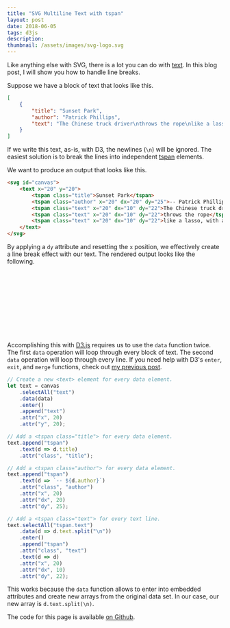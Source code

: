 ```yaml
---
title: "SVG Multiline Text with tspan"
layout: post
date: 2018-06-05
tags: d3js
description:
thumbnail: /assets/images/svg-logo.svg
---
```


Like anything else with SVG, there is a lot you can do with [text](https://developer.mozilla.org/en-US/docs/Web/SVG/Element/text). In this blog post, I will show you how to handle line breaks.

Suppose we have a block of text that looks like this.

```json
[
    {
        "title": "Sunset Park",
        "author": "Patrick Phillips",
        "text": "The Chinese truck driver\nthrows the rope\nlike a lasso, with a practiced flick"
    }
]
```

If we write this text, as-is, with D3, the newlines (`\n`) will be ignored. The easiest solution is to break the lines into independent [tspan](https://developer.mozilla.org/en-US/docs/Web/SVG/Element/tspan) elements.

We want to produce an output that looks like this.

```html
<svg id="canvas">
    <text x="20" y="20">
        <tspan class="title">Sunset Park</tspan>
        <tspan class="author" x="20" dx="20" dy="25">-- Patrick Phillips</tspan>
        <tspan class="text" x="20" dx="10" dy="22">The Chinese truck driver</tspan>
        <tspan class="text" x="20" dx="10" dy="22">throws the rope</tspan>
        <tspan class="text" x="20" dx="10" dy="22">like a lasso, with a practiced flick</tspan>
    </text>
</svg>
```

By applying a `dy` attribute and resetting the `x` position, we effectively create a line break effect with our text. The rendered output looks like the following.

<svg id="canvas"></svg>

Accomplishing this with [D3.js](https://d3js.org/) requires us to use the `data` function twice. The first `data` operation will loop through every block of text. The second `data` operation will loop through every line. If you need help with D3's `enter`, `exit`, and `merge` functions, check out [my previous post](/2018/06/02/d3js-merge).

```js
// Create a new <text> element for every data element.
let text = canvas
    .selectAll("text")
    .data(data)
    .enter()
    .append("text")
    .attr("x", 20)
    .attr("y", 20);

// Add a <tspan class="title"> for every data element.
text.append("tspan")
    .text(d => d.title)
    .attr("class", "title");

// Add a <tspan class="author"> for every data element.
text.append("tspan")
    .text(d => `-- ${d.author}`)
    .attr("class", "author")
    .attr("x", 20)
    .attr("dx", 20)
    .attr("dy", 25);

// Add a <tspan class="text"> for every text line.
text.selectAll("tspan.text")
    .data(d => d.text.split("\n"))
    .enter()
    .append("tspan")
    .attr("class", "text")
    .text(d => d)
    .attr("x", 20)
    .attr("dx", 10)
    .attr("dy", 22);
```

This works because the `data` function allows to enter into embedded attributes and create new arrays from the original data set. In our case, our new array is `d.text.split(\n)`.

The code for this page is available [on Github](https://github.com/jarrettmeyer/jarrettmeyer.github.io/blob/master/assets/js/text1.js).

<script src="https://unpkg.com/d3@5.4.0/dist/d3.min.js"></script>
<script src="/assets/js/text1.js"></script>
